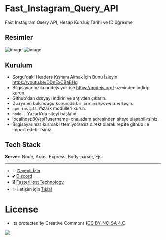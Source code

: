 # Fast_Instagram_Query_API
Fast Instagram Query API, Hesap Kuruluş Tarihi ve ID öğrenme

## Resimler

![image](https://github.com/fastuptime/Fast_Instagram_Query_API/assets/63351166/e9b155c5-f065-4548-a2c5-91b66a1f8398)
![image](https://github.com/fastuptime/Fast_Instagram_Query_API/assets/63351166/a552a9bd-cd97-4836-bbb4-cbf7af7a8086)


## Kurulum

- Sorgu'daki Headers Kısmını Almak İçin Bunu İzleyin https://youtu.be/DDnExCBaBHg
- Bilgisayarınızda nodejs yok ise https://nodejs.org/ üzerinden indirip kurun.
- Github'dan dosyayı indirin ve arşivden çıkarın.
- Dosyanın bulunduğu konumda bir terminal/powershell açın.
- `npm install` Yazark modülleri kurun.
- `node .` Yazark'da siteyi başlatın.
- localhost:80/api?username=cna_adam adresinden siteye ulaşabilirsiniz.
- Bilgisayarınıza kurmak istemiyorsanız direkt olarak replite github ile import edebilirsiniz.
  
## Tech Stack

**Server:** Node, Axios, Express, Body-parser, Ejs

---
- ✨ [Destek İçin](https://fastuptime.com) <br>
- 💕 [Discord](https://fastuptime.com/discord)<br>
- 🎖️ [FasterHost Technology](https://fasterhost.tech/)<br>
- ✨ İletişim için [Tıkla!](mailto:fastuptime@gmail.com)<br>

# License
- Its protected by Creative Commons ([CC BY-NC-SA 4.0](https://creativecommons.org/licenses/by-nc-sa/4.0/))

<a href="https://creativecommons.org/licenses/by-nc-sa/4.0/" title="BYNCSA40"><img src="https://licensebuttons.net/l/by-nc-sa/4.0/88x31.png"></a>

